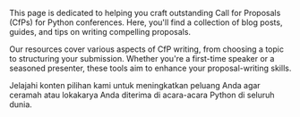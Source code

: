 This page is dedicated to helping you craft outstanding Call for Proposals (CfPs) for Python conferences. Here, you'll find a collection of blog posts, guides, and tips on writing compelling proposals.

Our resources cover various aspects of CfP writing, from choosing a topic to structuring your submission. Whether you're a first-time speaker or a seasoned presenter, these tools aim to enhance your proposal-writing skills.

Jelajahi konten pilihan kami untuk meningkatkan peluang Anda agar ceramah atau lokakarya Anda diterima di acara-acara Python di seluruh dunia.
